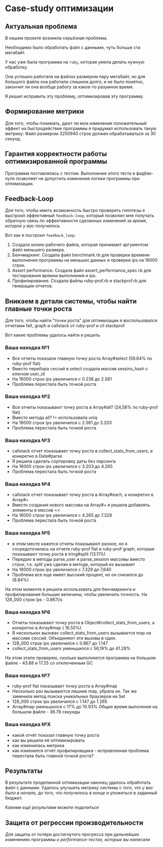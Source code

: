 # Case-study оптимизации

## Актуальная проблема
В нашем проекте возникла серьёзная проблема.

Необходимо было обработать файл с данными, чуть больше ста мегабайт.

У нас уже была программа на `ruby`, которая умела делать нужную обработку.

Она успешно работала на файлах размером пару мегабайт, но для большого файла она работала слишком долго, и не было понятно, закончит ли она вообще работу за какое-то разумное время.

Я решил исправить эту проблему, оптимизировав эту программу.

## Формирование метрики
Для того, чтобы понимать, дают ли мои изменения положительный эффект на быстродействие программы я придумал использовать такую метрику: Файл размером 3250940 строк должен обрабатываться за 30 секунд.

## Гарантия корректности работы оптимизированной программы
Программа поставлялась с тестом. Выполнение этого теста в фидбек-лупе позволяет не допустить изменения логики программы при оптимизации.

## Feedback-Loop
Для того, чтобы иметь возможность быстро проверять гипотезы я выстроил эффективный `feedback-loop`, который позволил мне получать обратную связь по эффективности сделанных изменений за *время, которое у вас получилось*

Вот как я построил `feedback_loop`:
1. Создала копию рабочего файла, которая принимает аргументом файл меньшего размера.
2. Бенчмаркинг. Создала файл benchmark.rb для проверки времени выполнения программы на меньших данных и проверки ips на 16000 строк.
3. Assert performance. Создала файл assert_performance_spec.rb для тестирования времни выполнения и ips.
4. Профилирование. Создала файлы ruby-prof.rb и stackprof.rb для генерации отчетов.

## Вникаем в детали системы, чтобы найти главные точки роста
Для того, чтобы найти "точки роста" для оптимизации я воспользовался отчетами falt, graph и callstack от ruby-prof и cli stackprof.

Вот какие проблемы удалось найти и решить

### Ваша находка №1
- Все отчеты показали главную точку роста Array#select (59.64% по ruby-prof flat)
- Вместо перебора сессий в select создала массив sessins_hash c ключом user_id
- На 16000 строк ips увеличился с  0.236 до 2.581
- Проблема перестала быть точкой роста

### Ваша находка №2
- Все отчеты показывают точку роста в Array#all? (24,56% по ruby-prof flat)
- Вместо метода all? != использовала uniq
- На 16000 строк ips увеличился с 2.581 до 3.203
- Проблема перестала быть точкой роста

### Ваша находка №3
- callstack отчет показывает точку роста в collect_stats_from_users, а конкретно в Date#parse
- Я решила сделать сортировку даты без парсинга
- На 16000 строк ips увеличился с 3.203 до 4.265
- Проблема перестала быть точкой роста

### Ваша находка №4
- callstack отчет показывает точку роста в Array#each, а конкретно в Array#+
- Вместо создания нового массива на Array#+ я решила добавлять элементы в массив <<
- На 16000 строк ips увеличился с 4.265 до 7.329
- Проблема перестала быть точкой роста

### Ваша находка №5
- в этом месте кажется отчеты показывают разное, но я сосредоточилась на отчете ruby-prof flat и ruby-prof graph, которые показывают точну роста в tring#split (13.11%)
- Передаю в методы parse_user и parse_session массивы вместо строк, т.к. split уже сделан в методе, который их вызывает
- На 16000 строк ips увеличился с 7.329 до 7,640
- Проблема все еще имеет высокий процент, но он снизился до (8.84%)

На этом моменте я решила использовать для бенчмаркинга и профилирования большие величины, чтобы увеличить точность.
На 128_000 строк ips  - 0.867i/s

### Ваша находка №6
- Отчеты показывают точку роста в  Object#collect_stats_from_users, а конкретно в Array#map ( 16.50%)
- В нескольких вызовах collect_stats_from_users вызывается map на массиве сессий. Объединяют эти вызовы в один.
- 128_000 строк ips увеличился с 0.867 до 1.147
- collect_stats_from_users уменьшился с 56,19% до 41.28%

На этом этапе проверяю, сколько выполняется программа на большом файле - 43.88 и 17.25 со отключенным GC

### Ваша находка №7
- ruby-prof flat показывает точку роста в Array#map
- Несколько раз вызываются лишние map, убрала их. Так же заменила метод поиска уникальных браузеров на Set
- 128_000 строк ips увеличился с 1.147 до 1.265
- Array#map уменьшился с 17% до 10.93%
Общее время выполения на большом файле - 36.78 секунды

### Ваша находка №X
- какой отчёт показал главную точку роста
- как вы решили её оптимизировать
- как изменилась метрика
- как изменился отчёт профилировщика - исправленная проблема перестала быть главной точкой роста?

## Результаты
В результате проделанной оптимизации наконец удалось обработать файл с данными.
Удалось улучшить метрику системы с *того, что у вас было в начале, до того, что получилось в конце* и уложиться в заданный бюджет.

*Какими ещё результами можете поделиться*

## Защита от регрессии производительности
Для защиты от потери достигнутого прогресса при дальнейших изменениях программы *о performance-тестах, которые вы написали*

